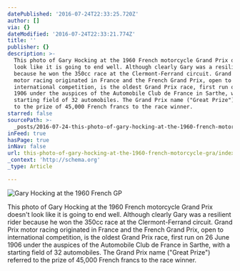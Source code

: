 ```yaml
---
datePublished: '2016-07-24T22:33:25.720Z'
author: []
via: {}
dateModified: '2016-07-24T22:33:21.774Z'
title: ''
publisher: {}
description: >-
  This photo of Gary Hocking at the 1960 French motorcycle Grand Prix doesn't
  look like it is going to end well. Although clearly Gary was a resilient rider
  because he won the 350cc race at the Clermont-Ferrand circuit. Grand Prix
  motor racing originated in France and the French Grand Prix, open to
  international competition, is the oldest Grand Prix race, first run on 26 June
  1906 under the auspices of the Automobile Club de France in Sarthe, with a
  starting field of 32 automobiles. The Grand Prix name ("Great Prize") referred
  to the prize of 45,000 French francs to the race winner. 
starred: false
sourcePath: >-
  _posts/2016-07-24-this-photo-of-gary-hocking-at-the-1960-french-motorcycle-gra.md
inFeed: true
hasPage: true
inNav: false
url: this-photo-of-gary-hocking-at-the-1960-french-motorcycle-gra/index.html
_context: 'http://schema.org'
_type: Article

---
```

![Gary Hocking at the 1960 French GP](https://the-grid-user-content.s3-us-west-2.amazonaws.com/85dca885-6ee3-497a-9d12-6342216335f7.jpg)

This photo of Gary Hocking at the 1960 French motorcycle Grand Prix doesn't look like it is going to end well. Although clearly Gary was a resilient rider because he won the 350cc race at the Clermont-Ferrand circuit. Grand Prix motor racing originated in France and the French Grand Prix, open to international competition, is the oldest Grand Prix race, first run on 26 June 1906 under the auspices of the Automobile Club de France in Sarthe, with a starting field of 32 automobiles. The Grand Prix name ("Great Prize") referred to the prize of 45,000 French francs to the race winner.